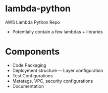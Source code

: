 # lambda-python
AWS Lambda Python Repo
- Potentially contain a few lambdas + libraries


# Components
- Code Packaging
- Deployment structure
-- Layer configuration
- Test Configurations
- Metatags, VPC, security configurations
- Documentation

